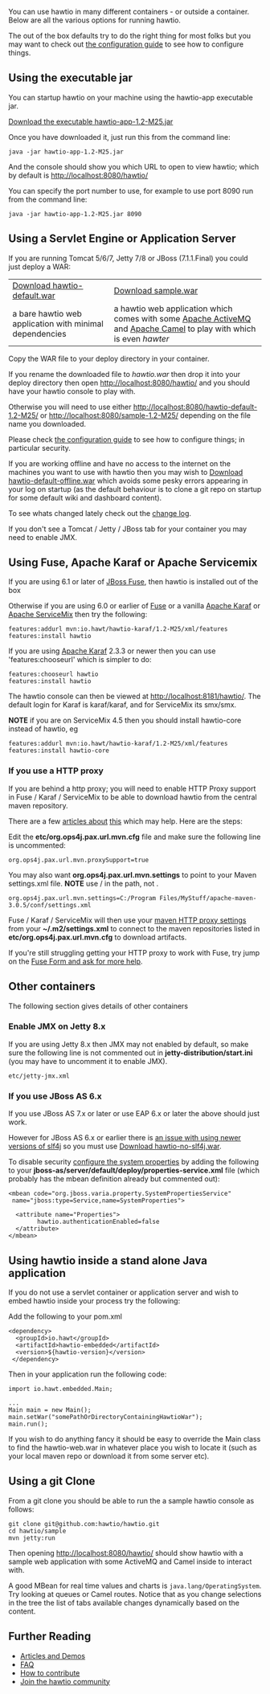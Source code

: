 You can use hawtio in many different containers - or outside a container. Below are all the various options for running hawtio.

The out of the box defaults try to do the right thing for most folks but you may want to check out [the configuration guide](http://hawt.io/configuration/index.html) to see how to configure things.


## Using the executable jar

You can startup hawtio on your machine using the hawtio-app executable jar.

<a class="btn btn-large  btn-primary" href="https://oss.sonatype.org/content/repositories/public/io/hawt/hawtio-app/1.2-M25/hawtio-app-1.2-M25.jar">Download the executable hawtio-app-1.2-M25.jar</a>

Once you have downloaded it, just run this from the command line:

    java -jar hawtio-app-1.2-M25.jar

And the console should show you which URL to open to view hawtio; which by default is [http://localhost:8080/hawtio/](http://localhost:8080/hawtio/)

You can specify the port number to use, for example to use port 8090 run from the command line:

    java -jar hawtio-app-1.2-M25.jar 8090

## Using a Servlet Engine or Application Server

If you are running Tomcat 5/6/7, Jetty 7/8 or JBoss (7.1.1.Final) you could just deploy a WAR:

<table class="buttonTable">
  <tr>
    <td>
      <a class="btn btn-large  btn-primary" href="https://oss.sonatype.org/content/repositories/public/io/hawt/hawtio-default/1.2-M25/hawtio-default-1.2-M25.war">Download hawtio-default.war</a>
    </td>
    <td>
      <a class="btn btn-large  btn-primary" href="https://oss.sonatype.org/content/repositories/public/io/hawt/sample/1.2-M25/sample-1.2-M25.war">Download sample.war</a>
    </td>
  </tr>
  <tr>
    <td>
      a bare hawtio web application with minimal dependencies
    </td>
    <td>
      a hawtio web application which comes with some <a href="http://activemq.apache.org/">Apache ActiveMQ</a> and
      <a href="http://camel.apache.org/">Apache Camel</a> to play with which is even <i>hawter</i>
    </td>
  </tr>
</table>

Copy the WAR file to your deploy directory in your container.

If you rename the downloaded file to _hawtio.war_ then drop it into your deploy directory then open [http://localhost:8080/hawtio/](http://localhost:8080/hawtio/) and you should have your hawtio console to play with.

Otherwise you will need to use either [http://localhost:8080/hawtio-default-1.2-M25/](http://localhost:8080/hawtio-default-1.2-M25/) or [http://localhost:8080/sample-1.2-M25/](http://localhost:8080/sample-1.2-M25/)  depending on the file name you downloaded.

Please check [the configuration guide](http://hawt.io/configuration/index.html) to see how to configure things; in particular security.

If you are working offline and have no access to the internet on the machines you want to use with hawtio then you may wish to
 <a class="btn" href="https://oss.sonatype.org/content/repositories/public/io/hawt/hawtio-default-offline/1.2-M25/hawtio-default-offline-1.2-M25.war">Download hawtio-default-offline.war</a> which avoids some pesky errors appearing in your log on startup (as the default behaviour is to clone a git repo on startup for some default wiki and dashboard content).

To see whats changed lately check out the [change log](http://hawt.io/changelog.html).

If you don't see a Tomcat / Jetty / JBoss tab for your container you may need to enable JMX.

## Using Fuse, Apache Karaf or Apache Servicemix

If you are using 6.1 or later of [JBoss Fuse](http://www.jboss.org/products/fuse), then hawtio is installed out of the box

Otherwise if you are using 6.0 or earlier of [Fuse](http://www.jboss.org/products/fuse) or a vanilla [Apache Karaf](http://karaf.apache.org/) or [Apache ServiceMix](http://servicemix.apache.org/) then try the following:

    features:addurl mvn:io.hawt/hawtio-karaf/1.2-M25/xml/features
    features:install hawtio

If you are using [Apache Karaf](http://karaf.apache.org/) 2.3.3 or newer then you can use 'features:chooseurl' which is simpler to do:

    features:chooseurl hawtio
    features:install hawtio

The hawtio console can then be viewed at [http://localhost:8181/hawtio/](http://localhost:8181/hawtio/). The default login for Karaf is karaf/karaf, and for ServiceMix its smx/smx.

**NOTE** if you are on ServiceMix 4.5 then you should install hawtio-core instead of hawtio, eg

    features:addurl mvn:io.hawt/hawtio-karaf/1.2-M25/xml/features
    features:install hawtio-core

### If you use a HTTP proxy

If you are behind a http proxy; you will need to enable HTTP Proxy support in Fuse / Karaf / ServiceMix to be able to download hawtio from the central maven repository.

There are a few [articles about](http://mpashworth.wordpress.com/2012/09/27/installing-apache-karaf-features-behind-a-firewall/) [this](http://stackoverflow.com/questions/9922467/how-to-setup-a-proxy-for-apache-karaf) which may help. Here are the steps:

Edit the **etc/org.ops4j.pax.url.mvn.cfg** file and make sure the following line is uncommented:

    org.ops4j.pax.url.mvn.proxySupport=true

You may also want **org.ops4j.pax.url.mvn.settings** to point to your Maven settings.xml file. **NOTE** use / in the path, not \.

    org.ops4j.pax.url.mvn.settings=C:/Program Files/MyStuff/apache-maven-3.0.5/conf/settings.xml

Fuse / Karaf / ServiceMix will then use your [maven HTTP proxy settings](http://maven.apache.org/guides/mini/guide-proxies.html) from your **~/.m2/settings.xml** to connect to the maven repositories listed in **etc/org.ops4j.pax.url.mvn.cfg** to download artifacts.

If you're still struggling getting your HTTP proxy to work with Fuse, try jump on the [Fuse Form and ask for more help](https://community.jboss.org/en/jbossfuse).

## Other containers

The following section gives details of other containers

### Enable JMX on Jetty 8.x

If you are using Jetty 8.x then JMX may not enabled by default, so make sure the following line is not commented out in **jetty-distribution/start.ini** (you may have to uncomment it to enable JMX).

    etc/jetty-jmx.xml

### If you use JBoss AS 6.x

If you use JBoss AS 7.x or later or use EAP 6.x or later the above should just work.

However for JBoss AS 6.x or earlier there is [an issue with using newer versions of slf4j](http://totalprogus.blogspot.co.uk/2011/06/javalanglinkageerror-loader-constraint.html) so you must use <a class="btn" href="https://oss.sonatype.org/content/repositories/public/io/hawt/hawtio-no-slf4j/1.2-M25/hawtio-no-slf4j-1.2-M25.war">Download hawtio-no-slf4j.war</a>.

To disable security [configure the system properties](http://www.mastertheboss.com/jboss-configuration/how-to-inject-system-properties-into-jboss) by adding the following to your **jboss-as/server/default/deploy/properties-service.xml** file (which probably has the mbean definition already but commented out):

    <mbean code="org.jboss.varia.property.SystemPropertiesService"
     name="jboss:type=Service,name=SystemProperties">

      <attribute name="Properties">
            hawtio.authenticationEnabled=false
      </attribute>
    </mbean>


## Using hawtio inside a stand alone Java application

If you do not use a servlet container or application server and wish to embed hawtio inside your process try the following:

Add the following to your pom.xml

    <dependency>
      <groupId>io.hawt</groupId>
      <artifactId>hawtio-embedded</artifactId>
      <version>${hawtio-version}</version>
     </dependency>

Then in your application run the following code:

    import io.hawt.embedded.Main;

    ...
    Main main = new Main();
    main.setWar("somePathOrDirectoryContainingHawtioWar");
    main.run();

If you wish to do anything fancy it should be easy to override the Main class to find the hawtio-web.war in whatever place you wish to locate it (such as your local maven repo or download it from some server etc).

## Using a git Clone

From a git clone you should be able to run the a sample hawtio console as follows:

    git clone git@github.com:hawtio/hawtio.git
    cd hawtio/sample
    mvn jetty:run

Then opening [http://localhost:8080/hawtio/](http://localhost:8080/hawtio/) should show hawtio with a sample web application with some ActiveMQ and Camel inside to interact with.

A good MBean for real time values and charts is `java.lang/OperatingSystem`. Try looking at queues or Camel routes. Notice that as you change selections in the tree the list of tabs available changes dynamically based on the content.

## Further Reading

* [Articles and Demos](http://hawt.io/articles/index.html)
* [FAQ](http://hawt.io/faq/index.html)
* [How to contribute](http://hawt.io/contributing/index.html)
* [Join the hawtio community](http://hawt.io/community/index.html)
